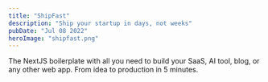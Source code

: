 ```yaml
---
title: "ShipFast"
description: "Ship your startup in days, not weeks"
pubDate: "Jul 08 2022"
heroImage: "shipfast.png"
---
```


The NextJS boilerplate with all you need to build your SaaS, AI tool, blog, or any other web app. From idea to production in 5 minutes.
